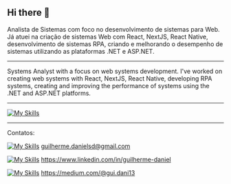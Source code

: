 ## Hi there 👋


Analista de Sistemas com foco no desenvolvimento de sistemas para Web. Já atuei na criação de sistemas Web com React, NextJS, React Native, desenvolvimento de sistemas RPA, criando e melhorando o desempenho de sistemas utilizando as plataformas .NET e ASP.NET.

---

Systems Analyst with a focus on web systems development. I've worked on creating web systems with React, NextJS, React Native, developing RPA systems, creating and improving the performance of systems using the .NET and ASP.NET platforms.

---

[![My Skills](https://skillicons.dev/icons?i=js,html,css,ts,react,nextjs,tailwindcss,bootstrap,docker,postgres)](https://skillicons.dev)

---

Contatos:

[![My Skills](https://skillicons.dev/icons?i=gmail)](https://skillicons.dev) guilherme.danielsd@gmail.com

[![My Skills](https://skillicons.dev/icons?i=linkedin)](https://skillicons.dev) https://www.linkedin.com/in/guilherme-daniel

[![My Skills](https://skillicons.dev/icons?i=medium)](https://skillicons.dev) https://medium.com/@gui.dani13
